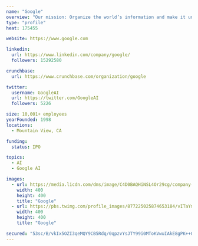 ```yaml
---
name: "Google"
overview: "Our mission: Organize the world’s information and make it universally accessible and useful."
type: "profile"
heat: 175455

website: https://www.google.com

linkedin:
  url: https://www.linkedin.com/company/google/
  followers: 15292580

crunchbase:
  url: https://www.crunchbase.com/organization/google

twitter:
  username: GoogleAI
  url: https://twitter.com/GoogleAI
  followers: 5226

size: 10,001+ employees
yearFounded: 1998
locations:
  - Mountain View, CA

funding:
  status: IPO

topics:
  - AI
  - Google AI

images:
  - url: https://media.licdn.com/dms/image/C4D0BAQHiNSL4Or29cg/company-logo_400_400/0?e=1582156800&v=beta&t=kCKjIgArRzPeNHog6E9-nLFr4_PdMD82VMZVh9qZwPk
    width: 400
    height: 400
    title: "Google"
  - url: https://pbs.twimg.com/profile_images/877225025874653184/vITaYmsB_400x400.jpg
    width: 400
    height: 400
    title: "Google"

secured: "53sc/B/vkIx5OZI3qeMQY9CB5Rdq/0qpzvYsJTY99i0MToKVwuIAkE8gPK++0Ah1OV95KPhRHy6TmA4+2CnmC+/ikNYxtbI6g7DB4IHU0HDzVn1559p+ikUF1Ol/F19Ogs4gsWDAoymxWbbzPaKvDbXpAWpDtQMevQPusQN5fHLhliFXPH6ws/Z0tObZrGoboyw9quc4OjWxSE8GN8B56yA4sWZQUUaXSC2Dc1vSPtNoESqZZgoogMjpAf+ceTjHKjAkFgodXPhcdhLqfWiB+Q==;C8y0n6xD4oWEMAAx2GeG3Q=="
---
```


